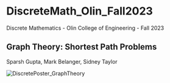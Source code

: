 # DiscreteMath_Olin_Fall2023

Discrete Mathematics - Olin College of Engineering - Fall 2023

## Graph Theory: Shortest Path Problems
Sparsh Gupta, Mark Belanger, Sidney Taylor

![DiscretePoster_GraphTheory](https://github.com/sparshgup/DiscreteMath_Olin_Fall2023/assets/19605629/6eb27bf5-0296-4551-8fae-ace83a5e0e54)
